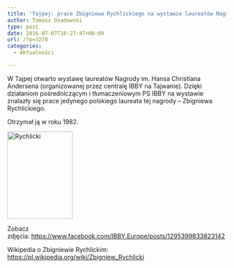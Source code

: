 ```yaml
---
title: 'Tajpej: prace Zbigniewa Rychlickiego na wystawie laureatów Nagrody im. Hansa Christiana Andersena'
author: Tomasz Osadowski
type: post
date: 2016-07-07T16:27:47+00:00
url: /?p=3278
categories:
  - Aktualności

---
```

W Tajpej otwarto wystawę laureatów Nagrody im. Hansa Christiana Andersena (organizowanej przez centralę IBBY na Tajwanie). Dzięki działaniom pośredniczącym i tłumaczeniowym PS IBBY na wystawie znalazły się prace jedynego polskiego laureata tej nagrody &#8211; Zbigniewa Rychlickiego.

Otrzymał ją w roku 1982.

<img class="alignnone size-medium wp-image-3300" src="http://www.ibby.pl/wp-content/uploads/2016/07/Rychlicki-150x200.png" alt="Rychlicki" width="150" height="200" srcset="http://www.ibby.pl/wp-content/uploads/2016/07/Rychlicki-150x200.png 150w, http://www.ibby.pl/wp-content/uploads/2016/07/Rychlicki-75x100.png 75w, http://www.ibby.pl/wp-content/uploads/2016/07/Rychlicki.png 175w" sizes="(max-width: 150px) 100vw, 150px" />

Zobacz zdjęcia: <a href="https://www.facebook.com/IBBY.Europe/posts/1295399833823142" target="_blank">https://www.facebook.com/IBBY.Europe/posts/1295399833823142</a>

Wikipedia o Zbigniewie Rychlickim: <a href="https://pl.wikipedia.org/wiki/Zbigniew_Rychlicki" target="_blank">https://pl.wikipedia.org/wiki/Zbigniew_Rychlicki</a>